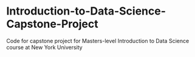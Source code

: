 # Introduction-to-Data-Science-Capstone-Project
Code for capstone project for Masters-level Introduction to Data Science course at New York University
